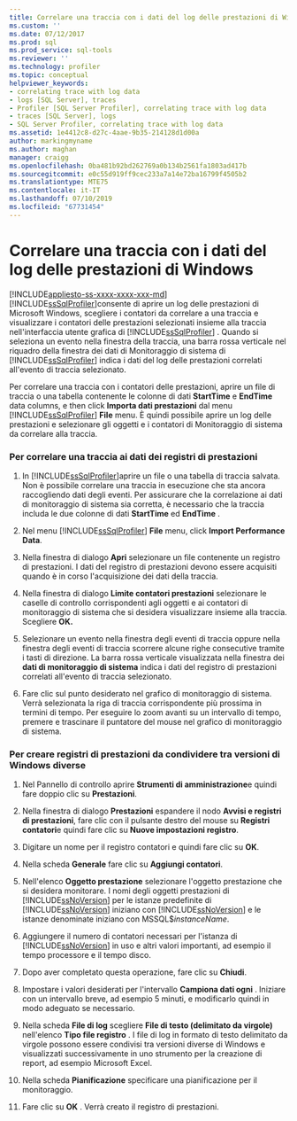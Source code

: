 ```yaml
---
title: Correlare una traccia con i dati del log delle prestazioni di Windows | Microsoft Docs
ms.custom: ''
ms.date: 07/12/2017
ms.prod: sql
ms.prod_service: sql-tools
ms.reviewer: ''
ms.technology: profiler
ms.topic: conceptual
helpviewer_keywords:
- correlating trace with log data
- logs [SQL Server], traces
- Profiler [SQL Server Profiler], correlating trace with log data
- traces [SQL Server], logs
- SQL Server Profiler, correlating trace with log data
ms.assetid: 1e4412c8-d27c-4aae-9b35-214128d1d00a
author: markingmyname
ms.author: maghan
manager: craigg
ms.openlocfilehash: 0ba481b92bd262769a0b134b2561fa1803ad417b
ms.sourcegitcommit: e0c55d919ff9cec233a7a14e72ba16799f4505b2
ms.translationtype: MTE75
ms.contentlocale: it-IT
ms.lasthandoff: 07/10/2019
ms.locfileid: "67731454"
---
```

# <a name="correlate-a-trace-with-windows-performance-log-data"></a>Correlare una traccia con i dati del log delle prestazioni di Windows
[!INCLUDE[appliesto-ss-xxxx-xxxx-xxx-md](../../includes/appliesto-ss-xxxx-xxxx-xxx-md.md)]
  [!INCLUDE[ssSqlProfiler](../../includes/sssqlprofiler-md.md)]consente di aprire un log delle prestazioni di Microsoft Windows, scegliere i contatori da correlare a una traccia e visualizzare i contatori delle prestazioni selezionati insieme alla traccia nell'interfaccia utente grafica di [!INCLUDE[ssSqlProfiler](../../includes/sssqlprofiler-md.md)] . Quando si seleziona un evento nella finestra della traccia, una barra rossa verticale nel riquadro della finestra dei dati di Monitoraggio di sistema di [!INCLUDE[ssSqlProfiler](../../includes/sssqlprofiler-md.md)] indica i dati del log delle prestazioni correlati all'evento di traccia selezionato.  
  
 Per correlare una traccia con i contatori delle prestazioni, aprire un file di traccia o una tabella contenente le colonne di dati **StartTime** e **EndTime** data columns, e then click **Importa dati prestazioni** dal menu [!INCLUDE[ssSqlProfiler](../../includes/sssqlprofiler-md.md)] **File** menu. È quindi possibile aprire un log delle prestazioni e selezionare gli oggetti e i contatori di Monitoraggio di sistema da correlare alla traccia.  
  
### <a name="to-correlate-a-trace-with-performance-log-data"></a>Per correlare una traccia ai dati dei registri di prestazioni  
  
1.  In [!INCLUDE[ssSqlProfiler](../../includes/sssqlprofiler-md.md)]aprire un file o una tabella di traccia salvata. Non è possibile correlare una traccia in esecuzione che sta ancora raccogliendo dati degli eventi. Per assicurare che la correlazione ai dati di monitoraggio di sistema sia corretta, è necessario che la traccia includa le due colonne di dati **StartTime** ed **EndTime** .  
  
2.  Nel menu [!INCLUDE[ssSqlProfiler](../../includes/sssqlprofiler-md.md)] **File** menu, click **Import Performance Data**.  
  
3.  Nella finestra di dialogo **Apri** selezionare un file contenente un registro di prestazioni. I dati del registro di prestazioni devono essere acquisiti quando è in corso l'acquisizione dei dati della traccia.  
  
4.  Nella finestra di dialogo **Limite contatori prestazioni** selezionare le caselle di controllo corrispondenti agli oggetti e ai contatori di monitoraggio di sistema che si desidera visualizzare insieme alla traccia. Scegliere **OK.**  
  
5.  Selezionare un evento nella finestra degli eventi di traccia oppure nella finestra degli eventi di traccia scorrere alcune righe consecutive tramite i tasti di direzione. La barra rossa verticale visualizzata nella finestra dei **dati di monitoraggio di sistema** indica i dati del registro di prestazioni correlati all'evento di traccia selezionato.  
  
6.  Fare clic sul punto desiderato nel grafico di monitoraggio di sistema. Verrà selezionata la riga di traccia corrispondente più prossima in termini di tempo. Per eseguire lo zoom avanti su un intervallo di tempo, premere e trascinare il puntatore del mouse nel grafico di monitoraggio di sistema.  
  
### <a name="to-create-performance-logs-that-can-be-shared-among-different-versions-of-windows"></a>Per creare registri di prestazioni da condividere tra versioni di Windows diverse  
  
1.  Nel Pannello di controllo aprire **Strumenti di amministrazione**e quindi fare doppio clic su **Prestazioni**.  
  
2.  Nella finestra di dialogo **Prestazioni** espandere il nodo **Avvisi e registri di prestazioni**, fare clic con il pulsante destro del mouse su **Registri contatori**e quindi fare clic su **Nuove impostazioni registro**.  
  
3.  Digitare un nome per il registro contatori e quindi fare clic su **OK**.  
  
4.  Nella scheda **Generale** fare clic su **Aggiungi contatori**.  
  
5.  Nell'elenco **Oggetto prestazione** selezionare l'oggetto prestazione che si desidera monitorare. I nomi degli oggetti prestazioni di [!INCLUDE[ssNoVersion](../../includes/ssnoversion-md.md)] per le istanze predefinite di [!INCLUDE[ssNoVersion](../../includes/ssnoversion-md.md)] iniziano con [!INCLUDE[ssNoVersion](../../includes/ssnoversion-md.md)] e le istanze denominate iniziano con MSSQL$*instanceName*.  
  
6.  Aggiungere il numero di contatori necessari per l'istanza di [!INCLUDE[ssNoVersion](../../includes/ssnoversion-md.md)] in uso e altri valori importanti, ad esempio il tempo processore e il tempo disco.  
  
7.  Dopo aver completato questa operazione, fare clic su **Chiudi**.  
  
8.  Impostare i valori desiderati per l'intervallo **Campiona dati ogni** . Iniziare con un intervallo breve, ad esempio 5 minuti, e modificarlo quindi in modo adeguato se necessario.  
  
9. Nella scheda **File di log** scegliere **File di testo (delimitato da virgole)** nell'elenco **Tipo file registro** . I file di log in formato di testo delimitato da virgole possono essere condivisi tra versioni diverse di Windows e visualizzati successivamente in uno strumento per la creazione di report, ad esempio Microsoft Excel.  
  
10. Nella scheda **Pianificazione** specificare una pianificazione per il monitoraggio.  
  
11. Fare clic su **OK** . Verrà creato il registro di prestazioni.  
